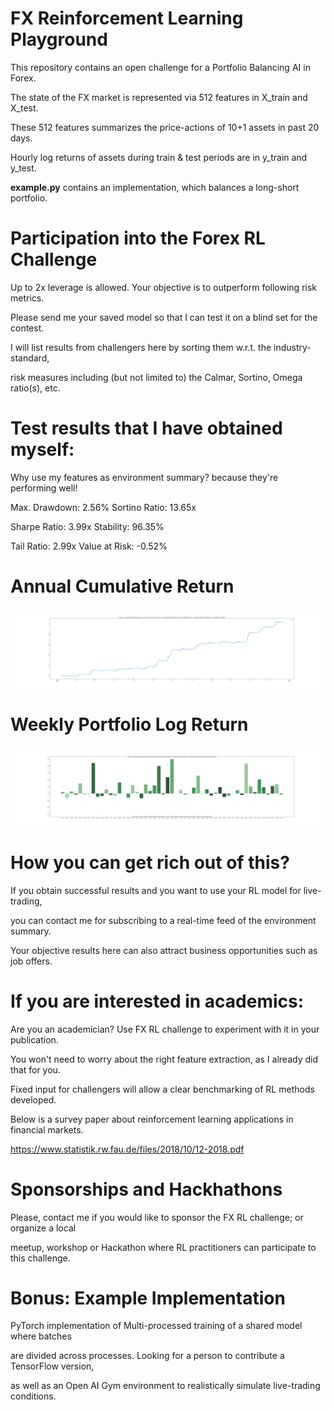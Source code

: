 # FX Reinforcement Learning Playground

This repository contains an open challenge for a Portfolio Balancing AI in Forex.

The state of the FX market is represented via 512 features in X_train and X_test.

These 512 features summarizes the price-actions of 10+1 assets in past 20 days.

Hourly log returns of assets during train & test periods are in y_train and y_test.

**example.py** contains an implementation, which balances a long-short portfolio.

# Participation into the Forex RL Challenge
Up to 2x leverage is allowed. Your objective is to outperform following risk metrics.

Please send me your saved model so that I can test it on a blind set for the contest.

I will list results from challengers here by sorting them w.r.t. the industry-standard,

risk measures including (but not limited to) the Calmar, Sortino, Omega ratio(s), etc.

# Test results that I have obtained myself:
Why use my features as environment summary? because they're performing well! 

Max. Drawdown: 2.56% 
Sortino Ratio: 13.65x

Sharpe Ratio: 3.99x 
Stability: 96.35% 

Tail Ratio: 2.99x 
Value at Risk: -0.52%

# Annual Cumulative Return
![](annual_return.png)
# Weekly Portfolio Log Return
![](weekly_return.png)


# How you can get rich out of this?
If you obtain successful results and you want to use your RL model for live-trading,

you can contact me for subscribing to a real-time feed of the environment summary.

Your objective results here can also attract business opportunities such as job offers.


# If you are interested in academics:
Are you an academician? Use FX RL challenge to experiment with it in your publication.

You won't need to worry about the right feature extraction, as I already did that for you.

Fixed input for challengers will allow a clear benchmarking of RL methods developed.

Below is a survey paper about reinforcement learning applications in financial markets.

https://www.statistik.rw.fau.de/files/2018/10/12-2018.pdf

# Sponsorships and Hackhathons

Please, contact me if you would like to sponsor the FX RL challenge; or organize a local

meetup, workshop or Hackathon where RL practitioners can participate to this challenge. 

# Bonus: Example Implementation
PyTorch implementation of Multi-processed training of a shared model where batches

are divided across processes. Looking for a person to contribute a TensorFlow version,

as well as an Open AI Gym environment to realistically simulate live-trading conditions.
